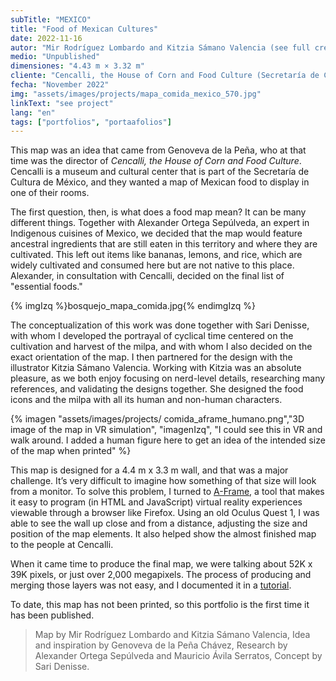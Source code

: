 ```yaml
---
subTitle: "MEXICO"
title: "Food of Mexican Cultures"
date: 2022-11-16
autor: "Mir Rodríguez Lombardo and Kitzia Sámano Valencia (see full credits below)"
medio: "Unpublished"
dimensiones: "4.43 m × 3.32 m"
cliente: "Cencalli, the House of Corn and Food Culture (Secretaría de Cultura de México)"
fecha: "November 2022"
img: "assets/images/projects/mapa_comida_mexico_570.jpg"
linkText: "see project"
lang: "en"
tags: ["portfolios", "portaafolios"]
---
```


  <script src="/assets/js/openseadragon/openseadragon.min.js"></script>

This map was an idea that came from Genoveva de la Peña, who at that time was the director of _Cencalli, the House of Corn and Food Culture_. Cencalli is a museum and cultural center that is part of the Secretaría de Cultura de México, and they wanted a map of Mexican food to display in one of their rooms.

The first question, then, is what does a food map mean? It can be many different things. Together with Alexander Ortega Sepúlveda, an expert in Indigenous cuisines of Mexico, we decided that the map would feature ancestral ingredients that are still eaten in this territory and where they are cultivated. This left out items like bananas, lemons, and rice, which are widely cultivated and consumed here but are not native to this place. Alexander, in consultation with Cencalli, decided on the final list of "essential foods."

{% imgIzq %}bosquejo_mapa_comida.jpg{% endimgIzq %}

The conceptualization of this work was done together with Sari Denisse, with whom I developed the portrayal of cyclical time centered on the cultivation and harvest of the milpa, and with whom I also decided on the exact orientation of the map. I then partnered for the design with the illustrator Kitzia Sámano Valencia. Working with Kitzia was an absolute pleasure, as we both enjoy focusing on nerd-level details, researching many references, and validating the designs together. She designed the food icons and the milpa with all its human and non-human characters.

{% imagen "assets/images/projects/ comida_aframe_humano.png","3D image of the map in VR simulation", "imagenIzq", "I could see this in VR and walk around. I added a human figure here to get an idea of the intended size of the map when printed"  %}

This map is designed for a 4.4 m x 3.3 m wall, and that was a major challenge. It’s very difficult to imagine how something of that size will look from a monitor. To solve this problem, I turned to [A-Frame](https://aframe.io/), a tool that makes it easy to program (in HTML and JavaScript) virtual reality experiences viewable through a browser like Firefox. Using an old Oculus Quest 1, I was able to see the wall up close and from a distance, adjusting the size and position of the map elements. It also helped show the almost finished map to the people at Cencalli.

When it came time to produce the final map, we were talking about 52K x 39K pixels, or just over 2,000 megapixels. The process of producing and merging those layers was not easy, and I documented it in a [tutorial](https://mirrodriguezlombardo.com/huge-images).

To date, this map has not been printed, so this portfolio is the first time it has been published.

> Map by Mir Rodríguez Lombardo and Kitzia Sámano Valencia,
> Idea and inspiration by Genoveva de la Peña Chávez,
> Research by Alexander Ortega Sepúlveda and Mauricio Ávila Serratos,
> Concept by Sari Denisse.

<div id="comidaMapaZoom" class="openseadragon" style="width: 95vw; height: 100vh; margin: 1em calc(50% - 50vw);"></div>

<script type="text/javascript">
    var viewer = OpenSeadragon({
        id: "comidaMapaZoom",
        prefixUrl: "/assets/js/openseadragon/images/",
        tileSources: "/assets/images/comida.dzi",
            // visibilityRatio: 1.0,

        defaultZoomLevel: 	0,
        // minZoomLevel: 0,
        maxZoomLevel:16,
        // constrainDuringPan: true,
        showNavigator: true,
    navigatorPosition: "BOTTOM_LEFT",
    });
</script>
